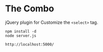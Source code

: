 The Combo
=========

jQuery plugin for Customize the `<select>` tag.

    npm install -d
    node server.js

`http://localhost:5000/`
